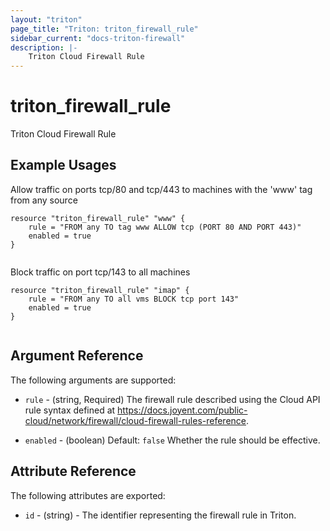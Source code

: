 ```yaml
---
layout: "triton"
page_title: "Triton: triton_firewall_rule"
sidebar_current: "docs-triton-firewall"
description: |-
    Triton Cloud Firewall Rule 
---
```


# triton\_firewall\_rule

Triton Cloud Firewall Rule

## Example Usages

Allow traffic on ports tcp/80 and tcp/443 to machines with the 'www' tag from any source


```
resource "triton_firewall_rule" "www" {
    rule = "FROM any TO tag www ALLOW tcp (PORT 80 AND PORT 443)"
    enabled = true
}
                
```
Block traffic on port tcp/143 to all machines


```
resource "triton_firewall_rule" "imap" {
    rule = "FROM any TO all vms BLOCK tcp port 143"
    enabled = true
}
                
```

## Argument Reference

The following arguments are supported:

* `rule` - (string, Required)
    The firewall rule described using the Cloud API rule syntax defined at https://docs.joyent.com/public-cloud/network/firewall/cloud-firewall-rules-reference.

* `enabled` - (boolean)  Default: `false`
    Whether the rule should be effective.

## Attribute Reference

The following attributes are exported:

* `id` - (string) - The identifier representing the firewall rule in Triton. 
